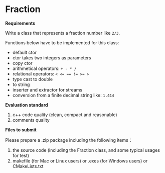 # Fraction

**Requirements**

Write a class that represents a fraction number like `2/3`.

Functions below have to be implemented for this class:

- default ctor
- ctor takes two integers as parameters
- copy ctor
- arithmetical operators: `+ - * /`
- relational operators: `< <= == != >= >`
- type cast to double
- to string
- inserter and extractor for streams
- conversion from a finite decimal string like: `1.414`

**Evaluation standard**

1. c++ code quality (clean, compact and reasonable)
2. comments quality

**Files to submit**

Please prepare a .zip package including the following items：

1. the source code (including the Fraction class, and some typical usages for test)
2. makefile (for Mac or Linux users) or .exes (for Windows users) or CMakeLists.txt